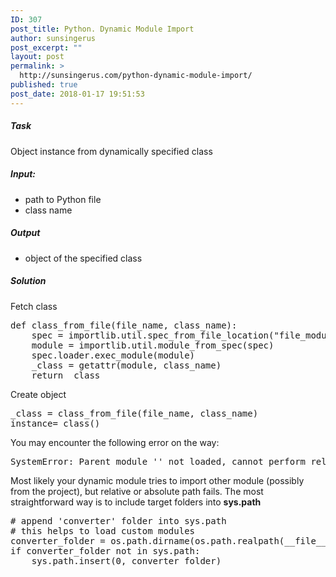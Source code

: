 ```yaml
---
ID: 307
post_title: Python. Dynamic Module Import
author: sunsingerus
post_excerpt: ""
layout: post
permalink: >
  http://sunsingerus.com/python-dynamic-module-import/
published: true
post_date: 2018-01-17 19:51:53
---
```

<h5>Task</h5> Object instance from dynamically specified class

<h5>Input:</h5>
<ul>
<li>path to Python file</li>
<li>class name</li>
</ul>
<h5>Output</h5>
<ul>
<li>object of the specified class</li>
</ul>

<h5>Solution</h5>

Fetch class
<pre>
def class_from_file(file_name, class_name):
    spec = importlib.util.spec_from_file_location("file_module", file_name)
    module = importlib.util.module_from_spec(spec)
    spec.loader.exec_module(module)
    _class = getattr(module, class_name)
    return _class
</pre>

Create object
<pre>
_class = class_from_file(file_name, class_name)
instance=_class()
</pre>

You may encounter the following error on the way:
<pre>
SystemError: Parent module '' not loaded, cannot perform relative import
</pre>
Most likely your dynamic module tries to import other module (possibly from the project), but relative or absolute path fails. The most straightforward way is to include target folders into <strong>sys.path</strong>
<pre>
# append 'converter' folder into sys.path
# this helps to load custom modules
converter_folder = os.path.dirname(os.path.realpath(__file__)) + '/converter'
if converter_folder not in sys.path:
    sys.path.insert(0, converter_folder)
</pre>